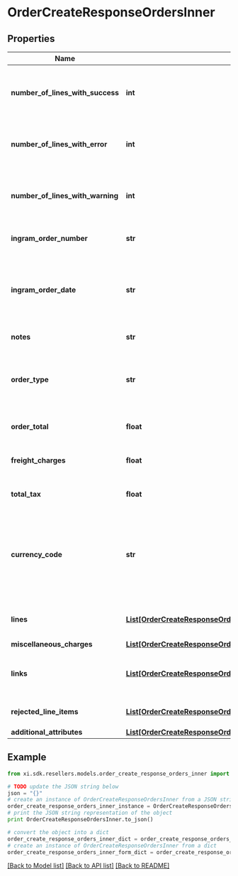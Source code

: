 # OrderCreateResponseOrdersInner


## Properties

Name | Type | Description | Notes
------------ | ------------- | ------------- | -------------
**number_of_lines_with_success** | **int** | The number of lines in the order that were successful. | [optional] 
**number_of_lines_with_error** | **int** | The number of lines in the order that have errors. | [optional] 
**number_of_lines_with_warning** | **int** | The number of lines in the order that have a warning. | [optional] 
**ingram_order_number** | **str** | The Ingram Micro order number. | [optional] 
**ingram_order_date** | **str** | The date in UTC format that the order was created in Ingram Micro&#39;s system. | [optional] 
**notes** | **str** | Order-level notes. | [optional] 
**order_type** | **str** | The order typer. One of: S&#x3D;Stocked PO D&#x3D;Direct Ship PO | [optional] 
**order_total** | **float** | The total price for the order. | [optional] 
**freight_charges** | **float** | The total freight charges for the order. | [optional] 
**total_tax** | **float** | The total tax for the order. | [optional] 
**currency_code** | **str** | The country-specific three character ISO 4217 currency code used for the order. | [optional] 
**lines** | [**List[OrderCreateResponseOrdersInnerLinesInner]**](OrderCreateResponseOrdersInnerLinesInner.md) | The line-level details for the order. | [optional] 
**miscellaneous_charges** | [**List[OrderCreateResponseOrdersInnerMiscellaneousChargesInner]**](OrderCreateResponseOrdersInnerMiscellaneousChargesInner.md) |  | [optional] 
**links** | [**List[OrderCreateResponseOrdersInnerLinksInner]**](OrderCreateResponseOrdersInnerLinksInner.md) | Link to Order Details for the order(s). | [optional] 
**rejected_line_items** | [**List[OrderCreateResponseOrdersInnerRejectedLineItemsInner]**](OrderCreateResponseOrdersInnerRejectedLineItemsInner.md) | A list of rejected line items. | [optional] 
**additional_attributes** | [**List[OrderCreateResponseOrdersInnerAdditionalAttributesInner]**](OrderCreateResponseOrdersInnerAdditionalAttributesInner.md) |  | [optional] 

## Example

```python
from xi.sdk.resellers.models.order_create_response_orders_inner import OrderCreateResponseOrdersInner

# TODO update the JSON string below
json = "{}"
# create an instance of OrderCreateResponseOrdersInner from a JSON string
order_create_response_orders_inner_instance = OrderCreateResponseOrdersInner.from_json(json)
# print the JSON string representation of the object
print OrderCreateResponseOrdersInner.to_json()

# convert the object into a dict
order_create_response_orders_inner_dict = order_create_response_orders_inner_instance.to_dict()
# create an instance of OrderCreateResponseOrdersInner from a dict
order_create_response_orders_inner_form_dict = order_create_response_orders_inner.from_dict(order_create_response_orders_inner_dict)
```
[[Back to Model list]](../README.md#documentation-for-models) [[Back to API list]](../README.md#documentation-for-api-endpoints) [[Back to README]](../README.md)


